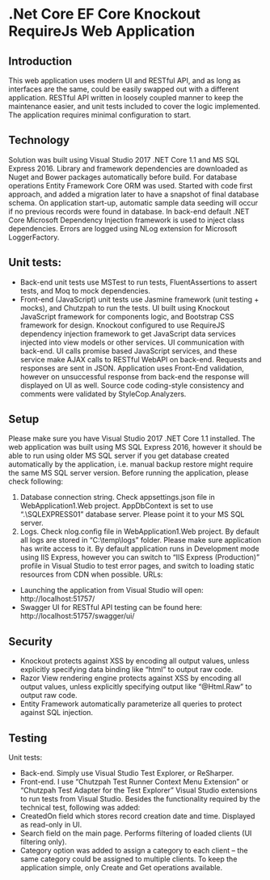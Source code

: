 # .Net Core EF Core Knockout RequireJs Web Application

## Introduction
This web application uses modern UI and RESTful API, and as long as interfaces are the same, could be easily swapped out with a different application. RESTful API written in loosely coupled manner to keep the maintenance easier, and unit tests included to cover the logic implemented. The application requires minimal configuration to start.

## Technology
Solution was built using Visual Studio 2017 .NET Core 1.1 and MS SQL Express 2016.
Library and framework dependencies are downloaded as Nuget and Bower packages automatically before build.
For database operations Entity Framework Core ORM was used. Started with code first approach, and added a migration later to have a snapshot of final database schema. On application start-up, automatic sample data seeding will occur if no previous records were found in database.
In back-end default .NET Core Microsoft Dependency Injection framework is used to inject class dependencies.
Errors are logged using NLog extension for Microsoft LoggerFactory. 

## Unit tests:
*	Back-end unit tests use MSTest to run tests, FluentAssertions to assert tests, and Moq to mock dependencies.
*	Front-end (JavaScript) unit tests use Jasmine framework (unit testing + mocks), and Chutzpah to run the tests.
UI built using Knockout JavaScript framework for components logic, and Bootstrap CSS framework for design. Knockout configured to use RequireJS dependency injection framework to get JavaScript data services injected into view models or other services.
UI communication with back-end. UI calls promise based JavaScript services, and these service make AJAX calls to RESTful WebAPI on back-end. Requests and responses are sent in JSON.
Application uses Front-End validation, however on unsuccessful response from back-end the response will displayed on UI as well.
Source code coding-style consistency and comments were validated by StyleCop.Analyzers.

## Setup
Please make sure you have Visual Studio 2017 .NET Core 1.1 installed. 
The web application was built using MS SQL Express 2016, however it should be able to run using older MS SQL server if you get database created automatically by the application, i.e. manual backup restore might require the same MS SQL server version. 
Before running the application, please check following:
1.	Database connection string. Check appsettings.json file in WebApplication1.Web project. AppDbContext is set to use “.\SQLEXPRESS01” database server. Please point it to your MS SQL server.
2.	Logs. Check nlog.config file in WebApplication1.Web project. By default all logs are stored in “C:\temp\logs” folder. Please make sure application has write access to it.
By default application runs in Development mode using IIS Express, however you can switch to “IIS Express (Production)” profile in Visual Studio to test error pages, and switch to loading static resources from CDN when possible.
URLs:
*	Launching the application from Visual Studio will open: http://localhost:51757/ 
*	Swagger UI for RESTful API testing can be found here: http://localhost:51757/swagger/ui/ 

## Security
*	Knockout protects against XSS by encoding all output values, unless explicitly specifying data binding like “html” to output raw code.
*	Razor View rendering engine protects against XSS by encoding all output values, unless explicitly specifying output like “@Html.Raw” to output raw code.
*	Entity Framework automatically parameterize all queries to protect against SQL injection.

## Testing
Unit tests:
*	Back-end. Simply use Visual Studio Test Explorer, or ReSharper.
*	Front-end. I use “Chutzpah Test Runner Context Menu Extension” or “Chutzpah Test Adapter for the Test Explorer” Visual Studio extensions to run tests from Visual Studio.
Besides the functionality required by the technical test, following was added:
*	CreatedOn field which stores record creation date and time. Displayed as read-only in UI.
*	Search field on the main page. Performs filtering of loaded clients (UI filtering only).
*	Category option was added to assign a category to each client – the same category could be assigned to multiple clients. To keep the application simple, only Create and Get operations available.
